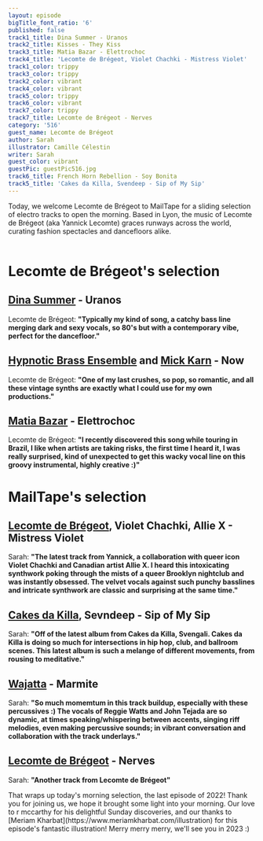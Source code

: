 ```yaml
---
layout: episode
bigTitle_font_ratio: '6'
published: false
track1_title: Dina Summer - Uranos
track2_title: Kisses - They Kiss
track3_title: Matia Bazar - Elettrochoc
track4_title: 'Lecomte de Brégeot, Violet Chachki - Mistress Violet'
track1_color: trippy
track3_color: trippy
track2_color: vibrant
track4_color: vibrant
track5_color: trippy
track6_color: vibrant
track7_color: trippy
track7_title: Lecomte de Brégeot - Nerves
category: '516'
guest_name: Lecomte de Brégeot
author: Sarah
illustrator: Camille Célestin
writer: Sarah
guest_color: vibrant
guestPic: guestPic516.jpg
track6_title: French Horn Rebellion - Soy Bonita
track5_title: 'Cakes da Killa, Svendeep - Sip of My Sip'
---
```

<p id="introduction"> Today, we welcome Lecomte de Brégeot to MailTape for a sliding selection of electro tracks to open the morning. Based in Lyon, the music of Lecomte de Brégeot (aka Yannick Lecomte) graces runways across the world, curating fashion spectacles and dancefloors alike. 
  <br><br>

</p>

# Lecomte de Brégeot's selection

## [Dina Summer](https://rogerdoyle1.bandcamp.com/) - Uranos
Lecomte de Brégeot: **"**Typically my kind of song, a catchy bass line merging dark and sexy vocals, so 80's but with a contemporary vibe, perfect for the dancefloor.**"**

## [Hypnotic Brass Ensemble](http://www.yoshihirohanno.com/discography/) and [Mick Karn](https://mickkarn.net/) - Now
Lecomte de Brégeot: **"**One of my last crushes, so pop, so romantic, and all these vintage synths are exactly what I could use for my own productions.**"**

## [Matia Bazar](https://johnpowellmusic.com/) - Elettrochoc
Lecomte de Brégeot: **"**I recently discovered this song while touring in Brazil, I like when artists are taking risks, the first time I heard it, I was really surprised, kind of unexpected to get this wacky vocal line on this groovy instrumental, highly creative :)**"**

# MailTape's selection

## [Lecomte de Brégeot](https://infinitebisous.bandcamp.com/album/any-day-now), Violet Chachki, Allie X - Mistress Violet
Sarah: **"**The latest track from Yannick, a collaboration with queer icon Violet Chachki and Canadian artist Allie X. I heard this intoxicating synthwork poking through the mists of a queer Brooklyn nightclub and was instantly obsessed. The velvet vocals against such punchy basslines and intricate synthwork are classic and surprising at the same time.**"**

## [Cakes da Killa](https://paul.mycpanel.princeton.edu/compositions-sorted.html), Sevndeep - Sip of My Sip
Sarah: **"**Off of the latest album from Cakes da Killa, Svengali. Cakes da Killa is doing so much for intersections in hip hop, club, and ballroom scenes. This latest album is such a melange of different movements, from rousing to meditative.**"**

## [Wajatta](https://omnigardens.bandcamp.com/) - Marmite
Sarah: **"**So much momemtum in this track buildup, especially with these percussives :) The vocals of Reggie Watts and John Tejada are so dynamic, at times speaking/whispering between accents, singing riff melodies, even making percussive sounds; in vibrant conversation and collaboration with the track underlays.**"**

## [Lecomte de Brégeot](https://elorisaxl.bandcamp.com/album/the-blue-of-distance) - Nerves
Sarah: **"**Another track from Lecomte de Brégeot**"**

<p id="outroduction">That wraps up today's morning selection, the last episode of 2022! Thank you for joining us, we hope it brought some light into your morning. Our love to r mccarthy for his delightful Sunday discoveries, and our thanks to [Meriam Kharbat](https://www.meriamkharbat.com/illustration) for this episode's fantastic illustration! Merry merry merry, we'll see you in 2023 :)</p>

